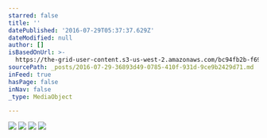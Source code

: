 ```yaml
---
starred: false
title: ''
datePublished: '2016-07-29T05:37:37.629Z'
dateModified: null
author: []
isBasedOnUrl: >-
  https://the-grid-user-content.s3-us-west-2.amazonaws.com/bc94fb2b-f691-45ec-b147-bb42958e00a0.jpg
sourcePath: _posts/2016-07-29-36893d49-0785-410f-931d-9ce9b2429d71.md
inFeed: true
hasPage: false
inNav: false
_type: MediaObject

---
```

![](https://the-grid-user-content.s3-us-west-2.amazonaws.com/bc94fb2b-f691-45ec-b147-bb42958e00a0.jpg)
![](https://the-grid-user-content.s3-us-west-2.amazonaws.com/b5b8d832-4146-4815-b9da-de2743256440.jpg)
![](https://the-grid-user-content.s3-us-west-2.amazonaws.com/46feb1d2-ff3b-486b-8a93-bd330988d386.jpg)
![](https://the-grid-user-content.s3-us-west-2.amazonaws.com/98b236ec-5f41-443a-8267-b4129e860f12.jpg)